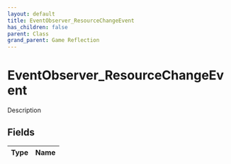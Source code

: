```yaml
---
layout: default
title: EventObserver_ResourceChangeEvent
has_children: false
parent: Class
grand_parent: Game Reflection
---
```

# EventObserver_ResourceChangeEvent
Description 

## Fields

| Type | Name |
|:----------|:--------------|

